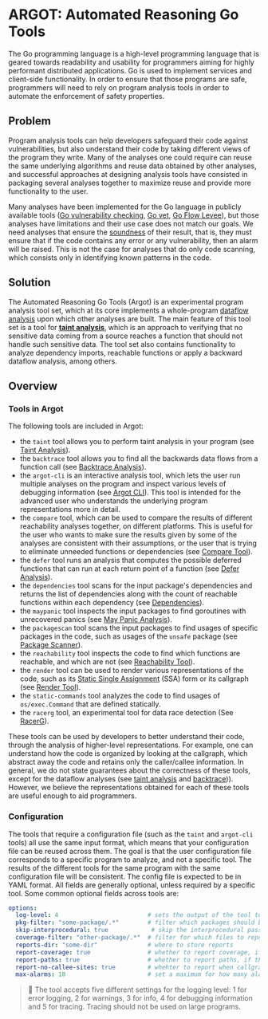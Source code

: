 
# ARGOT: Automated Reasoning Go Tools

The Go programming language is a high-level programming language that is geared towards readability and usability for programmers aiming for highly performant distributed applications. Go is used to implement services and client-side functionality. In order to ensure that those programs are safe, programmers will need to rely on program analysis tools in order to automate the enforcement of safety properties.

## Problem

Program analysis tools can help developers safeguard their code against vulnerabilities, but also understand their code by taking different views of the program they write. Many of the analyses one could require can reuse the same underlying algorithms and reuse data obtained by other analyses, and successful approaches at designing analysis tools have consisted in packaging several analyses together to maximize reuse and provide more functionality to the user.

Many analyses have been implemented for the Go language in publicly available tools ([Go vulnerability checking](https://pkg.go.dev/golang.org/x/vuln/cmd/govulncheck),
[Go vet](https://pkg.go.dev/cmd/vet), [Go Flow Levee](https://github.com/google/go-flow-levee)), but those analyses have limitations and their use case does not match our goals.
We need analyses that ensure the [soundness](https://cacm.acm.org/blogs/blog-cacm/236068-soundness-and-completeness-with-precision/fulltext) of their result, that is, they must ensure that if the code contains any error or any vulnerability, then an alarm will be raised. This is not the case for analyses that do only code scanning, which consists only in identifying known patterns in the code.

## Solution

The Automated Reasoning Go Tools (Argot) is an experimental program analysis tool set, which at its core implements a whole-program [dataflow analysis](https://en.wikipedia.org/wiki/Data-flow_analysis) upon which other analyses are built. The main feature of this tool set is a tool for [**taint analysis**](https://en.wikipedia.org/wiki/Taint_checking), which is an approach to verifying that no sensitive data coming from a source reaches a function that should not handle such sensitive data. The tool set also contains functionality to analyze dependency imports, reachable functions or apply a backward dataflow analysis, among others.




## Overview

### Tools in Argot

The following tools are included in Argot:
- the `taint` tool allows you to perform taint analysis in your program (see [Taint Analysis](01_taint.md#taint-analysis)).
- the `backtrace` tool allows you to find all the backwards data flows from a function call (see [Backtrace Analysis](02_backtrace.md#backtrace-analysis)).
- the `argot-cli` is an interactive analysis tool, which lets the user run multiple analyses on the program and inspect various levels of debugging information (see [Argot CLI](03_argotcli.md#argot-cli)). This tool is intended for the advanced user who understands the underlying program representations more in detail.
- the `compare` tool, which can be used to compare the results of different reachability analyses together, on different platforms. This is useful for the user who wants to make sure the results given by some of the analyses are consistent with their assumptions, or the user that is trying to eliminate unneeded functions or dependencies (see [Compare Tool](04_compare.md#compare-tool)).
- the `defer` tool runs an analysis that computes the possible deferred functions that can run at each return point of a function (see [Defer Analysis](05_defer.md#defer-analysis)).
- the `dependencies` tool scans for the input package's dependencies and returns the list of dependencies along with the count of reachable functions within each dependency (see [Dependencies](06_dependencies.md#dependency-scanner)).
- the `maypanic` tool inspects the input packages to find goroutines with unrecovered panics (see [May Panic Analysis](07_maypanic.md#may-panic-analysis)).
- the `packagescan` tool scans the input packages to find usages of specific packages in the code, such as usages of the `unsafe` package (see [Package Scanner](08_packagescan.md#package-scanner)).
- the `reachability` tool inspects the code to find which functions are reachable, and which are not (see [Reachability Tool](09_reachability.md#reachability-tool)).
- the `render` tool can be used to render various representations of the code, such as its [Static Single Assignment](https://en.wikipedia.org/wiki/Static_single-assignment_form) (SSA) form or its callgraph (see [Render Tool](10_render.md#render-tool)).
- the `static-commands` tool analyzes the code to find usages of `os/exec.Command` that are defined statically.
- the `racerg` tool, an experimental tool for data race detection (See [RacerG](11_racerg.md#racerg-sound-and-scalable-static-data-race-detector-for-go)).

These tools can be used by developers to better understand their code, through the analysis of higher-level representations. For example, one can understand how the code is organized by looking at the callgraph, which abstract away the code and retains only the caller/callee information. In general, we do not state guarantees about the correctness of these tools, except for the dataflow analyses (see [taint analysis](01_taint.md#taint-analysis) and [backtrace](02_backtrace.md#backtrace-analysis))). However, we believe the representations obtained for each of these tools are useful enough to aid programmers.

### Configuration

The tools that require a configuration file (such as the `taint` and `argot-cli` tools) all use the same input format, which means that your configuration file can be reused across them. The goal is that the user configuration file corresponds to a specific program to analyze, and not a specific tool. The results of the different tools for the same program with the same configuration file will be consistent.
The config file is expected to be in YAML format. All fields are generally optional, unless required by a specific tool.
Some common optional fields across tools are:

```yaml
options:
  log-level: 4                         # sets the output of the tool to debug (default is 3 for info)
  pkg-filter: "some-package/.*"        # filter which packages should be analyzed  (a regex matching package name)
  skip-interprocedural: true            # skip the interprocedural pass if the tool has one (default is false)
  coverage-filter: "other-package/.*"  # filter for which files to report coverage (a regex matching file paths)
  reports-dir: "some-dir"              # where to store reports
  report-coverage: true                # whether to report coverage, if the analysis supports it (default false)
  report-paths: true                   # whether to report paths, if the analysis reports paths (default false)
  report-no-callee-sites: true         # whehter to report when callgraph analysis does not find a callee (default false)
  max-alarms: 10                       # set a maximum for how many alarms are reported (default is 0 which means ignore)
```

> 📝 The tool accepts five different settings for the logging level: 1 for error logging, 2 for warnings, 3 for info, 4 for debugging information and 5 for tracing. Tracing should not be used on large programs.
